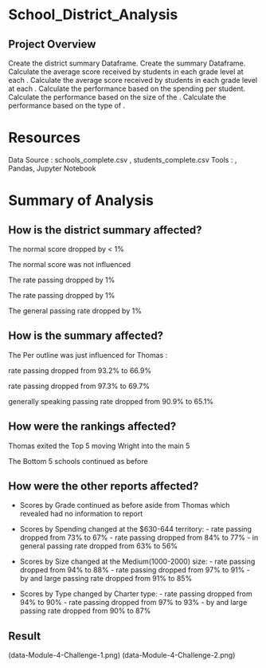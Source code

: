 # School_District_Analysis

## Project Overview

Create the district summary Dataframe.
Create the  summary Dataframe.
Calculate the average  score received by students in each grade level at each .
Calculate the average  score received by students in each grade level at each .
Calculate the  performance based on the spending per student.
Calculate the  performance based on the size of the .
Calculate the  performance based on the type of .

# Resources
Data Source : schools_complete.csv , students_complete.csv
Tools : , Pandas, Jupyter Notebook

# Summary of Analysis

  ## How is the district summary affected?

The normal score dropped by < 1% 

The normal score was not influenced 

The rate passing dropped by 1% 

The rate passing dropped by 1% 

The general passing rate dropped by 1%

  ## How is the  summary affected?

The Per outline was just influenced for Thomas : 

rate passing dropped from 93.2% to 66.9% 

rate passing dropped from 97.3% to 69.7% 

generally speaking passing rate dropped from 90.9% to 65.1%

  ## How were the  rankings affected?

Thomas exited the Top 5 moving Wright into the main 5 

The Bottom 5 schools continued as before

  ## How were the other reports affected?

- Scores by Grade continued as before aside from Thomas which revealed had no information to report 

- Scores by Spending changed at the $630-644 territory: - rate passing dropped from 73% to 67% - rate passing dropped from 84% to 77% - in general passing rate dropped from 63% to 56% 

- Scores by Size changed at the Medium(1000-2000) size: - rate passing dropped from 94% to 88% - rate passing dropped from 97% to 91% - by and large passing rate dropped from 91% to 85% 

- Scores by Type changed by Charter type: - rate passing dropped from 94% to 90% - rate passing dropped from 97% to 93% - by and large passing rate dropped from 90% to 87%
## Result 

  (data-Module-4-Challenge-1.png)
  (data-Module-4-Challenge-2.png)
